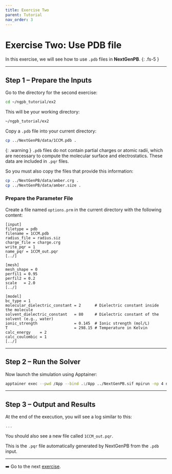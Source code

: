 ```yaml
---
title: Exercise Two
parent: Tutorial
nav_order: 3
---
```


# Exercise Two: Use PDB file

In this exercise, we will see how to use `.pdb` files in **NextGenPB**.
{: .fs-5 }

---

## Step 1 – Prepare the Inputs

Go to the directory for the second exercise:

```bash
cd ~/ngpb_tutorial/ex2
```

This will be your working directory:

```bash
~/ngpb_tutorial/ex2
```

Copy a `.pdb` file into your current directory:

```bash
cp ../NextGenPB/data/1CCM.pdb .
```

{: .warning }
`.pdb` files do not contain partial charges or atomic radii, which are necessary to compute the molecular surface and electrostatics. These data are included in `.pqr` files.

So you must also copy the files that provide this information:

```bash
cp ../NextGenPB/data/amber.crg .
cp ../NextGenPB/data/amber.size .
```

### Prepare the Parameter File

Create a file named `options.prm` in the current directory with the following content:

```
[input]
filetype = pdb
filename = 1CCM.pdb
radius_file = radius.siz
charge_file = charge.crg
write_pqr = 1
name_pqr = 1CCM_out.pqr
[../]

[mesh]
mesh_shape = 0
perfil1 = 0.95
perfil2 = 0.2
scale   = 2.0
[../]

[model]
bc_type = 1                                
molecular_dielectric_constant = 2      # Dielectric constant inside the molecule
solvent_dielectric_constant   = 80     # Dielectric constant of the solvent (e.g., water)
ionic_strength                = 0.145  # Ionic strength (mol/L)
T                             = 298.15 # Temperature in Kelvin
calc_energy    = 2
calc_coulombic = 1
[../]
```

---


## Step 2 – Run the Solver

Now launch the simulation using Apptainer:

```bash
apptainer exec --pwd /App --bind .:/App ../NextGenPB.sif mpirun -np 4 ngpb --prmfile options.prm
```

---

## Step 3 – Output and Results

At the end of the execution, you will see a log similar to this:

```ini
...
```

You should also see a new file called `1CCM_out.pqr`. 

This is the `.pqr` file automatically generated by NextGenPB from the `.pdb` input.

---

➡️ Go to the next [exercise](/nextgenpb_tutorial/docs/tutorial/ex3).
